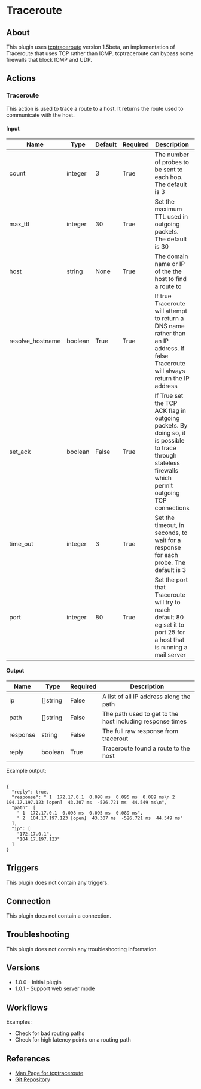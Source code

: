 
# Traceroute

## About

This plugin uses [tcptraceroute](https://linux.die.net/man/1/tcptraceroute) version 1.5beta, an implementation of Traceroute that uses TCP rather than ICMP.
tcptraceroute can bypass some firewalls that block ICMP and UDP.

## Actions

### Traceroute

This action is used to trace a route to a host. It returns the route used to communicate with the host.

#### Input

|Name|Type|Default|Required|Description|Enum|
|----|----|-------|--------|-----------|----|
|count|integer|3|True|The number of probes to be sent to each hop. The default is 3|None|
|max_ttl|integer|30|True|Set the maximum TTL used in outgoing packets. The default is 30|None|
|host|string|None|True|The domain name or IP of the the host to find a route to|None|
|resolve_hostname|boolean|True|True|If true Traceroute will attempt to return a DNS name rather than an IP address. If false Traceroute will always return the IP address|None|
|set_ack|boolean|False|True|If True set the TCP ACK flag in outgoing packets. By doing so, it is possible to trace through stateless firewalls which permit outgoing TCP connections|None|
|time_out|integer|3|True|Set the timeout, in seconds, to wait for a response for each probe. The default is 3|None|
|port|integer|80|True|Set the port that Traceroute will try to reach default 80 eg set it to port 25 for a host that is running a mail server|None|

#### Output

|Name|Type|Required|Description|
|----|----|--------|-----------|
|ip|[]string|False|A list of all IP address along the path|
|path|[]string|False|The path used to get to the host including response times|
|response|string|False|The full raw response from tracerout|
|reply|boolean|True|Traceroute found a route to the host|

Example output:

```

{
  "reply": true,
  "response": " 1  172.17.0.1  0.098 ms  0.095 ms  0.089 ms\n 2  104.17.197.123 [open]  43.307 ms  -526.721 ms  44.549 ms\n",
  "path": [
    " 1  172.17.0.1  0.098 ms  0.095 ms  0.089 ms",
    " 2  104.17.197.123 [open]  43.307 ms  -526.721 ms  44.549 ms"
  ],
  "ip": [
    "172.17.0.1",
    "104.17.197.123"
  ]
}

```

## Triggers

This plugin does not contain any triggers.

## Connection

This plugin does not contain a connection.

## Troubleshooting

This plugin does not contain any troubleshooting information.

## Versions

* 1.0.0 - Initial plugin
* 1.0.1 - Support web server mode

## Workflows

Examples:

* Check for bad routing paths
* Check for high latency points on a routing path

## References

* [Man Page for tcptraceroute](https://linux.die.net/man/1/tcptraceroute)
* [Git Repository](https://github.com/mct/tcptraceroute)
